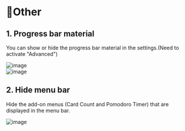 # 📂Other

## 1. Progress bar material

You can show or hide the progress bar material in the settings.(Need to activate "Advanced")  

![image](https://github.com/shigeyukey/AnkiArcade/assets/124401518/e6b03681-b4fe-4c42-9f46-35290ba26cbb)  
![image](https://github.com/shigeyukey/AnkiArcade/assets/124401518/70e6833f-7c0e-4369-9241-376a3da61648)  

## 2. Hide menu bar

Hide the add-on menus (Card Count and Pomodoro Timer) that are displayed in the menu bar.

![image](https://github.com/shigeyukey/AnkiArcade/assets/124401518/d03ebcb0-b985-499d-b324-2807145e0139)


<!-- ### Compatible for Speed Focus Mode
If you use speed focus mode, there is a problem with the card auto advancing when you hide Anki. In this case, activate the setting to auto stop speed focus.

![image](https://github.com/shigeyukey/AnkiArcade/assets/124401518/5e4067c9-b9f7-43ed-9e6c-370ad8bcaeec)   -->
